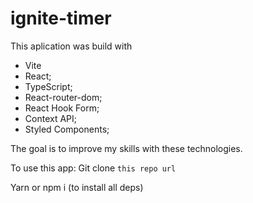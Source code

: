 # ignite-timer

This aplication was build with
- Vite
- React;
- TypeScript;
- React-router-dom;
- React Hook Form;
- Context API;
- Styled Components;

The goal is to improve my skills with these technologies.

To use this app:
Git clone ```this repo url```

Yarn or npm i (to install all deps)

